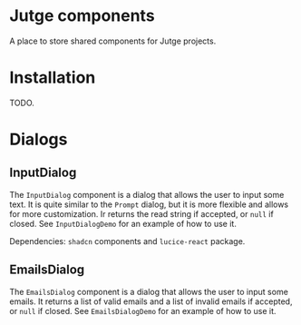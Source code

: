 # Jutge components

A place to store shared components for Jutge projects.

# Installation

TODO.

# Dialogs

## InputDialog

The `InputDialog` component is a dialog that allows the user to input some text. It is quite similar to the `Prompt` dialog, but it is more flexible and allows for more customization. Ir returns the read string if accepted, or `null` if closed. See `InputDialogDemo` for an example of how to use it.

Dependencies: `shadcn` components and `lucice-react` package.

## EmailsDialog

The `EmailsDialog` component is a dialog that allows the user to input some emails. It returns a list of valid emails and a list of invalid emails if accepted, or `null` if closed. See `EmailsDialogDemo` for an example of how to use it.
